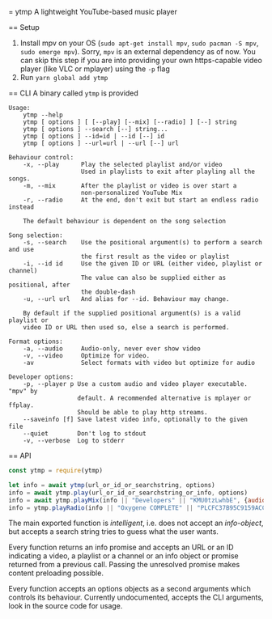 = ytmp
A lightweight YouTube-based music player

== Setup
1. Install mpv on your OS (`sudo apt-get install mpv`, `sudo pacman -S mpv`, `sudo emerge mpv`).
   Sorry, `mpv` is an external dependency as of now. You can skip this step if
   you are into providing your own https-capable video player (like VLC or
   mplayer) using the `-p` flag
2. Run `yarn global add ytmp`

== CLI
A binary called `ytmp` is provided
```
Usage:
    ytmp --help
    ytmp [ options ] [ [--play] [--mix] [--radio] ] [--] string
    ytmp [ options ] --search [--] string...
    ytmp [ options ] --id=id | --id [--] id
    ytmp [ options ] --url=url | --url [--] url

Behaviour control:
    -x, --play      Play the selected playlist and/or video
                    Used in playlists to exit after playling all the songs.
    -m, --mix       After the playlist or video is over start a
                    non-personalized YouTube Mix
    -r, --radio     At the end, don't exit but start an endless radio instead

    The default behaviour is dependent on the song selection

Song selection:
    -s, --search    Use the positional argument(s) to perform a search and use
                    the first result as the video or playlist
    -i, --id id     Use the given ID or URL (either video, playlist or channel)
                    The value can also be supplied either as positional, after
                    the double-dash
    -u, --url url   And alias for --id. Behaviour may change.
    
    By default if the supplied positional argument(s) is a valid playlist or
    video ID or URL then used so, else a search is performed.

Format options:
    -a, --audio     Audio-only, never ever show video
    -v, --video     Optimize for video.
    -av             Select formats with video but optimize for audio

Developer options:
    -p, --player p Use a custom audio and video player executable. "mpv" by
                   default. A recommended alternative is mplayer or ffplay.
                   Should be able to play http streams.
    --saveinfo [f] Save latest video info, optionally to the given file
    --quiet        Don't log to stdout
    -v, --verbose  Log to stderr
```

== API
```javascript
const ytmp = require(ytmp)

let info = await ytmp(url_or_id_or_searchstring, options)
info = await ytmp.play(url_or_id_or_searchstring_or_info, options)
info = await ytmp.playMix(info || "Developers" || "KMU0tzLwhbE", {audio: true, video: false})
info = ytmp.playRadio(info || "Oxygene COMPLETE" || "PLCFC37B95C9159ACC", {player: "C:\Program Files\vlc\vlc.exe"})
```

The main exported function is _intelligent_, i.e. does not accept an
_info-object_, but accepts a search string tries to guess what the user wants.

Every function returns an info promise and accepts an URL or an ID indicating a
video, a playlist or a channel or an info object or promise returned from a
previous call. Passing the unresolved promise makes content preloading possible.

Every function accepts an options objects as a second arguments which controls
its behaviour. Currently undocumented, accepts the CLI arguments, look in the
source code for usage.
